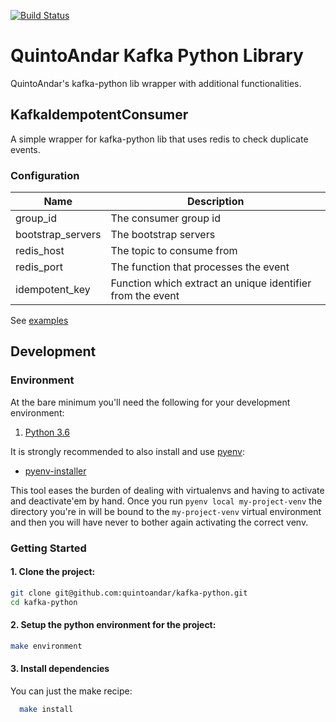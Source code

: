 [![Build Status](https://travis-ci.org/quintoandar/python-kafka.svg?branch=master)](https://travis-ci.org/quintoandar/python-kafka)

# QuintoAndar Kafka Python Library

QuintoAndar's kafka-python lib wrapper with additional functionalities.

## KafkaIdempotentConsumer

A simple wrapper for kafka-python lib that uses redis to check duplicate events.

### Configuration

|        Name       |                 Description                  |
| ----------------- | -------------------------------------------- |
| group_id          | The consumer group id                        |
| bootstrap_servers | The bootstrap servers                        |
| redis_host        | The topic to consume from                    |
| redis_port        | The function that processes the event        |
| idempotent_key    | Function which extract an unique identifier from the event |


See [examples](/examples)

## Development

### Environment

At the bare minimum you'll need the following for your development
environment:

1. [Python 3.6](http://www.python.org/)


It is strongly recommended to also install and use [pyenv](https://github.com/pyenv/pyenv):

 - [pyenv-installer](https://github.com/pyenv/pyenv-installer)

This tool eases the burden of dealing with virtualenvs and having to activate and
deactivate'em by hand. Once you run `pyenv local my-project-venv` the directory you're
in will be bound to the `my-project-venv` virtual environment and then you will have
never to bother again activating the correct venv.

### Getting Started

#### 1. Clone the project:

```bash
git clone git@github.com:quintoandar/kafka-python.git
cd kafka-python
```

#### 2. Setup the python environment for the project:

```bash
make environment
```

#### 3. Install dependencies

You can just the make recipe:

```bash
  make install
```
